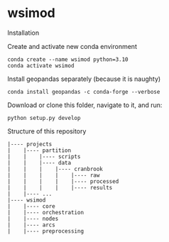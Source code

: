 # wsimod
Installation

Create and activate new conda environment
```
conda create --name wsimod python=3.10
conda activate wsimod
```

Install geopandas separately (because it is naughty)
```
conda install geopandas -c conda-forge --verbose
```

Download or clone this folder, navigate to it, and run:
```
python setup.py develop
```

Structure of this repository

```
|---- projects
|    |---- partition
|    |    |---- scripts
|    |    |---- data
|    |    |    |---- cranbrook
|    |    |    |    |---- raw
|    |    |    |    |---- processed
|    |    |    |    |---- results
|    |---- ...
|---- wsimod
|    |---- core
|    |---- orchestration
|    |---- nodes
|    |---- arcs
|    |---- preprocessing
```
